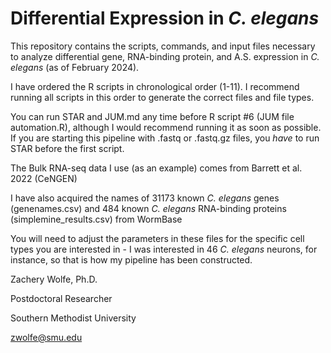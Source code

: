 # Differential Expression in *C. elegans*
This repository contains the scripts, commands, and input files necessary to analyze differential gene, RNA-binding protein, and A.S. expression in *C. elegans* (as of February 2024).

I have ordered the R scripts in chronological order (1-11). I recommend running all scripts in this order to generate the correct files and file types.

You can run STAR and JUM.md any time before R script #6 (JUM file automation.R), although I would recommend running it as soon as possible. If you are starting this pipeline with .fastq or .fastq.gz files, you *have* to run STAR before the first script.

The Bulk RNA-seq data I use (as an example) comes from Barrett et al. 2022 (CeNGEN)

I have also acquired the names of 31173 known *C. elegans* genes (genenames.csv) and 484 known *C. elegans* RNA-binding proteins (simplemine_results.csv) from WormBase

You will need to adjust the parameters in these files for the specific cell types you are interested in - I was interested in 46 *C. elegans* neurons, for instance, so that is how my pipeline has been constructed.

Zachery Wolfe, Ph.D.

Postdoctoral Researcher

Southern Methodist University

zwolfe@smu.edu

